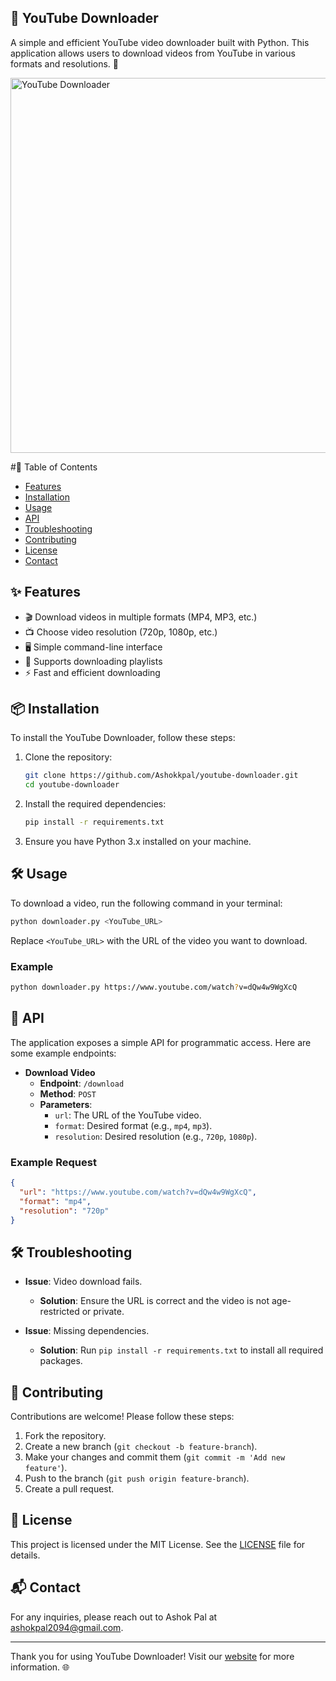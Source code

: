 ## 🎥 YouTube Downloader

A simple and efficient YouTube video downloader built with Python. This application allows users to download videos from YouTube in various formats and resolutions. 🚀

<img src="https://static.thenounproject.com/png/2132017-200.png" alt="YouTube Downloader" width="600"/> <!-- Replace with your image URL -->

#🌟 Table of Contents

- [Features](#features)
- [Installation](#installation)
- [Usage](#usage)
- [API](#api)
- [Troubleshooting](#troubleshooting)
- [Contributing](#contributing)
- [License](#license)
- [Contact](#contact)

## ✨ Features

- 🎬 Download videos in multiple formats (MP4, MP3, etc.)
- 📺 Choose video resolution (720p, 1080p, etc.)
- 🖥️ Simple command-line interface
- 📑 Supports downloading playlists
- ⚡ Fast and efficient downloading

## 📦 Installation

To install the YouTube Downloader, follow these steps:

1. Clone the repository:
   ```bash
   git clone https://github.com/Ashokkpal/youtube-downloader.git
   cd youtube-downloader
   ```

2. Install the required dependencies:
   ```bash
   pip install -r requirements.txt
   ```

3. Ensure you have Python 3.x installed on your machine.

## 🛠️ Usage

To download a video, run the following command in your terminal:

```bash
python downloader.py <YouTube_URL>
```

Replace `<YouTube_URL>` with the URL of the video you want to download.

### Example

```bash
python downloader.py https://www.youtube.com/watch?v=dQw4w9WgXcQ
```

## 📡 API

The application exposes a simple API for programmatic access. Here are some example endpoints:

- **Download Video**
  - **Endpoint**: `/download`
  - **Method**: `POST`
  - **Parameters**:
    - `url`: The URL of the YouTube video.
    - `format`: Desired format (e.g., `mp4`, `mp3`).
    - `resolution`: Desired resolution (e.g., `720p`, `1080p`).

### Example Request

```json
{
  "url": "https://www.youtube.com/watch?v=dQw4w9WgXcQ",
  "format": "mp4",
  "resolution": "720p"
}
```

## 🛠️ Troubleshooting

- **Issue**: Video download fails.
  - **Solution**: Ensure the URL is correct and the video is not age-restricted or private.

- **Issue**: Missing dependencies.
  - **Solution**: Run `pip install -r requirements.txt` to install all required packages.

## 🤝 Contributing

Contributions are welcome! Please follow these steps:

1. Fork the repository.
2. Create a new branch (`git checkout -b feature-branch`).
3. Make your changes and commit them (`git commit -m 'Add new feature'`).
4. Push to the branch (`git push origin feature-branch`).
5. Create a pull request.

## 📜 License

This project is licensed under the MIT License. See the [LICENSE](https://github.com/Ashokkpal/youtube-downloader/blob/main/License) file for details.

## 📬 Contact

For any inquiries, please reach out to Ashok Pal at [ashokpal2094@gmail.com](mailto:ashokpal2094@gmail.com).

---

Thank you for using YouTube Downloader! Visit our [website](https://ashokkpal.github.io/youtube-downloader/) for more information. 🌐
```
